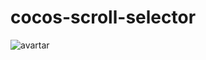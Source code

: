 # cocos-scroll-selector

![avartar](https://github.com/django-d/cocos-scroll-selector/blob/master/scroll-selector.png)